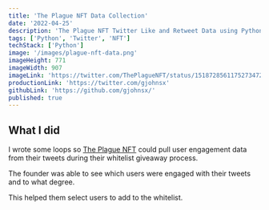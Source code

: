 ```yaml
---
title: 'The Plague NFT Data Collection'
date: '2022-04-25'
description: 'The Plague NFT Twitter Like and Retweet Data using Python and Tweepy.'
tags: ['Python', 'Twitter', 'NFT']
techStack: ['Python']
image: '/images/plague-nft-data.png'
imageHeight: 771
imageWidth: 907
imageLink: 'https://twitter.com/ThePlagueNFT/status/1518728561175273472'
productionLink: 'https://twitter.com/gjohnsx'
githubLink: 'https://github.com/gjohnsx/'
published: true
---
```


## What I did
I wrote some loops so [The Plague NFT](https://twitter.com/ThePlagueNFT) could pull user engagement data from their tweets during their whitelist giveaway process.

The founder was able to see which users were engaged with their tweets and to what degree.

This helped them select users to add to the whitelist.